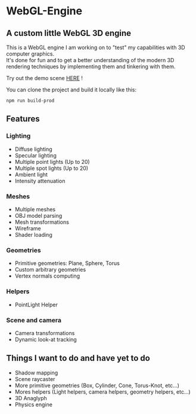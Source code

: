 # WebGL-Engine

## A custom little WebGL 3D engine

This is a WebGL engine I am working on to "test" my capabilities with 3D computer graphics.  
It's done for fun and to get a better understanding of the modern 3D rendering techniques by implementing them and tinkering with them.  

Try out the demo scene [HERE](https://hirevo.github.io/WebGL-Engine) !

You can clone the project and build it locally like this:  
```
npm run build-prod
```

## Features

### Lighting

- Diffuse lighting
- Specular lighting
- Multiple point lights (Up to 20)
- Multiple spot lights (Up to 20)
- Ambient light
- Intensity attenuation

### Meshes

- Multiple meshes
- OBJ model parsing
- Mesh transformations
- Wireframe
- Shader loading

### Geometries

- Primitive geometries: Plane, Sphere, Torus
- Custom arbitrary geometries
- Vertex normals computing

### Helpers

- PointLight Helper

### Scene and camera

- Camera transformations
- Dynamic look-at tracking

## Things I want to do and have yet to do

- Shadow mapping
- Scene raycaster
- More primitive geometries (Box, Cylinder, Cone, Torus-Knot, etc...)
- Mores helpers (Light helpers, camera helpers, geometry helpers, etc...)
- 3D Anaglyph
- Physics engine
